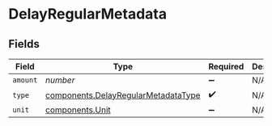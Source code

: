 # DelayRegularMetadata


## Fields

| Field                                                                                      | Type                                                                                       | Required                                                                                   | Description                                                                                |
| ------------------------------------------------------------------------------------------ | ------------------------------------------------------------------------------------------ | ------------------------------------------------------------------------------------------ | ------------------------------------------------------------------------------------------ |
| `amount`                                                                                   | *number*                                                                                   | :heavy_minus_sign:                                                                         | N/A                                                                                        |
| `type`                                                                                     | [components.DelayRegularMetadataType](../../models/components/delayregularmetadatatype.md) | :heavy_check_mark:                                                                         | N/A                                                                                        |
| `unit`                                                                                     | [components.Unit](../../models/components/unit.md)                                         | :heavy_minus_sign:                                                                         | N/A                                                                                        |